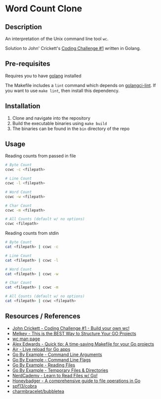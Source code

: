 # Word Count Clone

## Description

An interpretation of the Unix command line tool `wc`.

Solution to John' Crickett's [Coding Challenge #1](https://codingchallenges.substack.com/p/coding-challenge-1) written in Golang.

## Pre-requisites

Requires you to have [golang](https://go.dev/doc/install) installed

The Makefile includes a `lint` command which depends on [golangci-lint](https://github.com/golangci/golangci-lint). If you want to use `make lint`, then install this dependency.

## Installation

1. Clone and navigate into the repository
2. Build the executable binaries using `make build`
3. The binaries can be found in the `bin` directory of the repo

## Usage

Reading counts from passed in file
```bash
# Byte Count
ccwc -c <filepath>

# Line Count
ccwc -l <filepath>

# Word Count
ccwc -w <filepath>

# Char Count
ccwc -m <filepath>

# All Counts (default w/ no options)
ccwc <filepath>
```

Reading counts from stdin
```bash
# Byte Count
cat <filepath> | ccwc -c

# Line Count
cat <filepath> | ccwc -l

# Word Count
cat <filepath> | ccwc -w

# Char Count
cat <filepath> | ccwc -m

# All Counts (default w/ no options)
cat <filepath> | ccwc <filepath>
```


## Resources / References
- [John Crickett - Coding Challenge #1 - Build your own wc!](https://codingchallenges.substack.com/p/coding-challenge-1)
- [Melkey - This is the BEST Way to Structure Your GO Projects](https://www.youtube.com/watch?v=dxPakeBsgl4)
- [wc man page](https://linux.die.net/man/1/wc)
- [Alex Edwards - Quick tip: A time-saving Makefile for your Go projects](https://www.alexedwards.net/blog/a-time-saving-makefile-for-your-go-projects)
- [Air - Live reload for Go apps](https://github.com/cosmtrek/air)
- [Go By Example - Command Line Arguments](https://gobyexample.com/command-line-arguments)
- [Go By Example - Command Line Flags](https://gobyexample.com/command-line-flags)
- [Go By Example - Reading Files](https://gobyexample.com/reading-files)
- [Go By Example - Temporary Files & Directories](https://gobyexample.com/temporary-files-and-directories)
- [NerdCademy - Learn to Read Files w/ Go!](https://www.youtube.com/watch?v=8uKtaYJlTzs)
- [Honeybadger - A comprehensive guide to file operations in Go](https://www.honeybadger.io/blog/comprehensive-guide-to-file-operations-in-go/)
- [spf13/cobra](https://github.com/spf13/cobra)
- [charmbracelet/bubbletea](https://github.com/charmbracelet/bubbletea)